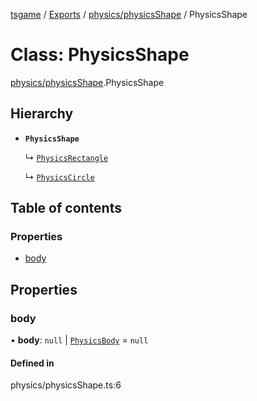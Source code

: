 [tsgame](../README.md) / [Exports](../modules.md) / [physics/physicsShape](../modules/physics_physicsShape.md) / PhysicsShape

# Class: PhysicsShape

[physics/physicsShape](../modules/physics_physicsShape.md).PhysicsShape

## Hierarchy

- **`PhysicsShape`**

  ↳ [`PhysicsRectangle`](physics_physicsShape.PhysicsRectangle.md)

  ↳ [`PhysicsCircle`](physics_physicsShape.PhysicsCircle.md)

## Table of contents

### Properties

- [body](physics_physicsShape.PhysicsShape.md#body)

## Properties

### body

• **body**: ``null`` \| [`PhysicsBody`](physics_physicsBody.PhysicsBody.md) = `null`

#### Defined in

physics/physicsShape.ts:6
